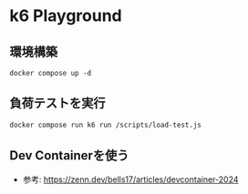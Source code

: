 # k6 Playground
## 環境構築
```
docker compose up -d
```

## 負荷テストを実行
```sh
docker compose run k6 run /scripts/load-test.js
```

## Dev Containerを使う
- 参考: https://zenn.dev/bells17/articles/devcontainer-2024